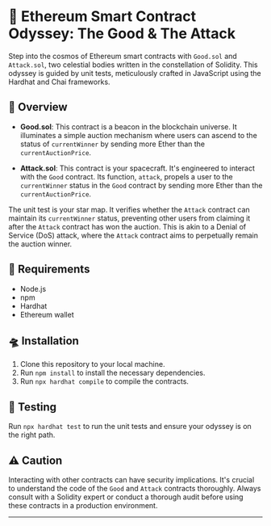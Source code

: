 # 🌌 Ethereum Smart Contract Odyssey: The Good & The Attack

Step into the cosmos of Ethereum smart contracts with `Good.sol` and `Attack.sol`, two celestial bodies written in the constellation of Solidity. This odyssey is guided by unit tests, meticulously crafted in JavaScript using the Hardhat and Chai frameworks.

## 🌠 Overview

- **Good.sol**: This contract is a beacon in the blockchain universe. It illuminates a simple auction mechanism where users can ascend to the status of `currentWinner` by sending more Ether than the `currentAuctionPrice`.

- **Attack.sol**: This contract is your spacecraft. It's engineered to interact with the `Good` contract. Its function, `attack`, propels a user to the `currentWinner` status in the `Good` contract by sending more Ether than the `currentAuctionPrice`.

The unit test is your star map. It verifies whether the `Attack` contract can maintain its `currentWinner` status, preventing other users from claiming it after the `Attack` contract has won the auction. This is akin to a Denial of Service (DoS) attack, where the `Attack` contract aims to perpetually remain the auction winner.

## 🚀 Requirements

- Node.js
- npm
- Hardhat
- Ethereum wallet

## 🛸 Installation

1. Clone this repository to your local machine.
2. Run `npm install` to install the necessary dependencies.
3. Run `npx hardhat compile` to compile the contracts.

## 🌌 Testing

Run `npx hardhat test` to run the unit tests and ensure your odyssey is on the right path.

## ⚠️ Caution

Interacting with other contracts can have security implications. It's crucial to understand the code of the `Good` and `Attack` contracts thoroughly. Always consult with a Solidity expert or conduct a thorough audit before using these contracts in a production environment.

---
